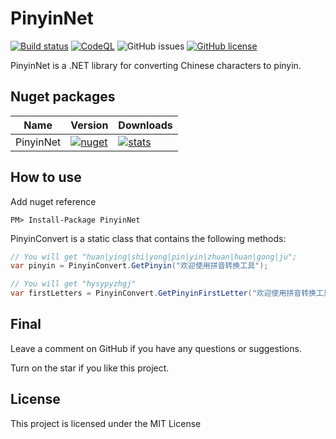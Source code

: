 ﻿# PinyinNet
[![Build status](https://ci.appveyor.com/api/projects/status/np7c7landwamcwf4?svg=true)](https://ci.appveyor.com/project/nepton/pinyinnet)
[![CodeQL](https://github.com/nepton/PinyinNet/actions/workflows/codeql.yml/badge.svg)](https://github.com/nepton/PinyinNet/actions/workflows/codeql.yml)
![GitHub issues](https://img.shields.io/github/issues/nepton/PinyinNet.svg)
[![GitHub license](https://img.shields.io/badge/license-MIT-blue.svg)](https://github.com/nepton/PinyinNet/blob/master/LICENSE)

PinyinNet is a .NET library for converting Chinese characters to pinyin.

## Nuget packages

| Name      | Version                                                                                             | Downloads                                                                                            |
|-----------|-----------------------------------------------------------------------------------------------------|------------------------------------------------------------------------------------------------------|
| PinyinNet | [![nuget](https://img.shields.io/nuget/v/PinyinNet.svg)](https://www.nuget.org/packages/PinyinNet/) | [![stats](https://img.shields.io/nuget/dt/PinyinNet.svg)](https://www.nuget.org/packages/PinyinNet/) |

## How to use
Add nuget reference
```
PM> Install-Package PinyinNet
```

PinyinConvert is a static class that contains the following methods:

```C#
// You will get "huan|ying|shi|yong|pin|yin|zhuan|huan|gong|ju";
var pinyin = PinyinConvert.GetPinyin("欢迎使用拼音转换工具");

// You will get "hysypyzhgj"
var firstLetters = PinyinConvert.GetPinyinFirstLetter("欢迎使用拼音转换工具");
```

## Final
Leave a comment on GitHub if you have any questions or suggestions.

Turn on the star if you like this project.

## License
This project is licensed under the MIT License
